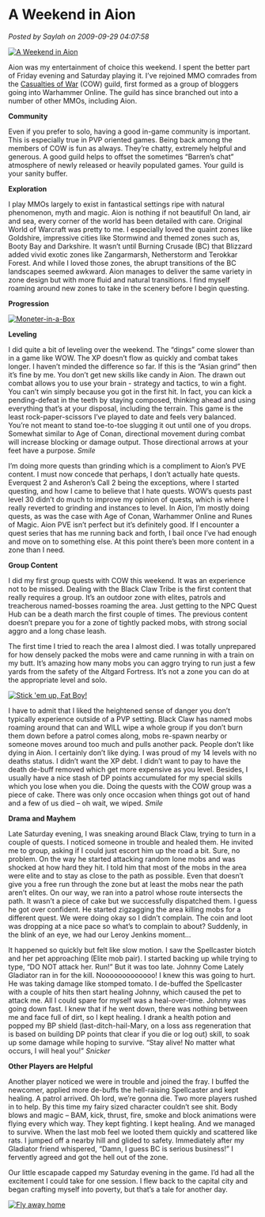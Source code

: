 # A Weekend in Aion

*Posted by Saylah on 2009-09-29 04:07:58*

[![A Weekend in Aion](../../../uploads/2009/09/1-432x480.jpg "A Weekend in Aion")](../../../uploads/2009/09/1.jpg)

Aion was my entertainment of choice this weekend. I spent the better part of Friday evening and Saturday playing it. I’ve rejoined MMO comrades from the [Casualties of War](http://www.casualtiesguild.com/) (COW) guild, first formed as a group of bloggers going into Warhammer Online. The guild has since branched out into a number of other MMOs, including Aion.

**Community**

Even if you prefer to solo, having a good in-game community is important. This is especially true in PVP oriented games. Being back among the members of COW is fun as always. They’re chatty, extremely helpful and generous. A good guild helps to offset the sometimes “Barren’s chat” atmosphere of newly released or heavily populated games. Your guild is your sanity buffer. 

**Exploration**

I play MMOs largely to exist in fantastical settings ripe with natural phenomenon, myth and magic. Aion is nothing if not beautiful! On land, air and sea, every corner of the world has been detailed with care. Original World of Warcraft was pretty to me. I especially loved the quaint zones like Goldshire, impressive cities like Stormwind and themed zones such as, Booty Bay and Darkshire. It wasn’t until Burning Crusade (BC) that Blizzard added vivid exotic zones like Zangarmarsh, Netherstorm and Terokkar Forest. And while I loved those zones, the abrupt transitions of the BC landscapes seemed awkward. Aion manages to deliver the same variety in zone design but with more fluid and natural transitions. I find myself roaming around new zones to take in the scenery before I begin questing.

**Progression**

[![Moneter-in-a-Box](../../../uploads/2009/09/2-424x480.jpg "Moneter-in-a-Box")](../../../uploads/2009/09/2.jpg)

**Leveling**

I did quite a bit of leveling over the weekend. The “dings” come slower than in a game like WOW. The XP doesn’t flow as quickly and combat takes longer. I haven’t minded the difference so far. If this is the “Asian grind” then it’s fine by me. You don’t get new skills like candy in Aion. The drawn out combat allows you to use your brain - strategy and tactics, to win a fight. You can’t win simply because you got in the first hit. In fact, you can kick a pending-defeat in the teeth by staying composed, thinking ahead and using everything that’s at your disposal, including the terrain. This game is the least rock-paper-scissors I’ve played to date and feels very balanced. You’re not meant to stand toe-to-toe slugging it out until one of you drops. Somewhat similar to Age of Conan, directional movement during combat will increase blocking or damage output. Those directional arrows at your feet have a purpose. *Smile*

I’m doing more quests than grinding which is a compliment to Aion’s PVE content. I must now concede that perhaps, I don’t actually hate quests. Everquest 2 and Asheron’s Call 2 being the exceptions, where I started questing, and how I came to believe that I hate quests. WOW’s quests past level 30 didn’t do much to improve my opinion of quests, which is where I really reverted to grinding and instances to level. In Aion, I’m mostly doing quests, as was the case with Age of Conan, Warhammer Online and Runes of Magic. Aion PVE isn’t perfect but it’s definitely good. If I encounter a quest series that has me running back and forth, I bail once I’ve had enough and move on to something else. At this point there’s been more content in a zone than I need.

**Group Content**

I did my first group quests with COW this weekend. It was an experience not to be missed. Dealing with the Black Claw Tribe is the first content that really requires a group. It’s an outdoor zone with elites, patrols and treacherous named-bosses roaming the area. Just getting to the NPC Quest Hub can be a death march the first couple of times. The previous content doesn’t prepare you for a zone of tightly packed mobs, with strong social aggro and a long chase leash. 

The first time I tried to reach the area I almost died. I was totally unprepared for how densely packed the mobs were and came running in with a train on my butt. It’s amazing how many mobs you can aggro trying to run just a few yards from the safety of the Altgard Fortress. It’s not a zone you can do at the appropriate level and solo. 

[![Stick 'em up, Fat Boy!](../../../uploads/2009/09/3-389x480.jpg "Stick 'em up, Fat Boy!")](../../../uploads/2009/09/3.jpg)

I have to admit that I liked the heightened sense of danger you don’t typically experience outside of a PVP setting. Black Claw has named mobs roaming around that can and WILL wipe a whole group if you don’t burn them down before a patrol comes along, mobs re-spawn nearby or someone moves around too much and pulls another pack. People don’t like dying in Aion. I certainly don’t like dying. I was proud of my 14 levels with no deaths status. I didn’t want the XP debt. I didn’t want to pay to have the death de-buff removed which get more expensive as you level. Besides, I usually have a nice stash of DP points accumulated for my special skills which you lose when you die. Doing the quests with the COW group was a piece of cake. There was only once occasion when things got out of hand and a few of us died – oh wait, we wiped. *Smile*

**Drama and Mayhem**

Late Saturday evening, I was sneaking around Black Claw, trying to turn in a couple of quests. I noticed someone in trouble and healed them. He invited me to group, asking if I could just escort him up the road a bit. Sure, no problem. On the way he started attacking random lone mobs and was shocked at how hard they hit. I told him that most of the mobs in the area were elite and to stay as close to the path as possible. Even that doesn’t give you a free run through the zone but at least the mobs near the path aren’t elites. On our way, we ran into a patrol whose route intersects the path. It wasn’t a piece of cake but we successfully dispatched them. I guess he got over confident. He started zigzagging the area killing mobs for a different quest. We were doing okay so I didn’t complain. The coin and loot was dropping at a nice pace so what’s to complain to about? Suddenly, in the blink of an eye, we had our Leroy Jenkins moment… 

It happened so quickly but felt like slow motion. I saw the Spellcaster biotch and her pet approaching (Elite mob pair). I started backing up while trying to type, “DO NOT attack her. Run!” But it was too late. Johnny Come Lately Gladiator ran in for the kill. Nooooooooooooo! I knew this was going to hurt. He was taking damage like stomped tomato. I de-buffed the Spellcaster with a couple of hits then start healing Johnny, which caused the pet to attack me. All I could spare for myself was a heal-over-time. Johnny was going down fast. I knew that if he went down, there was nothing between me and face full of dirt, so I kept healing. I drank a health potion and popped my BP shield (last-ditch-hail-Mary, on a loss ass regeneration that is based on building DP points that clear if you die or log out) skill, to soak up some damage while hoping to survive. “Stay alive! No matter what occurs, I will heal you!” *Snicker*

**Other Players are Helpful**

Another player noticed we were in trouble and joined the fray. I buffed the newcomer, applied more de-buffs the hell-raising Spellcaster and kept healing. A patrol arrived. Oh lord, we’re gonna die. Two more players rushed in to help. By this time my fairy sized character couldn’t see shit. Body blows and magic – BAM, kick, thrust, fire, smoke and block animations were flying every which way. They kept fighting. I kept healing. And we managed to survive. When the last mob feel we looted them quickly and scattered like rats. I jumped off a nearby hill and glided to safety. Immediately after my Gladiator friend whispered, “Damn, I guess BC is serious business!” I fervently agreed and got the hell out of the zone.

Our little escapade capped my Saturday evening in the game. I’d had all the excitement I could take for one session. I flew back to the capital city and began crafting myself into poverty, but that’s a tale for another day.

[![Fly away home](../../../uploads/2009/09/4-480x378.jpg "Fly away home")](../../../uploads/2009/09/4.jpg)

